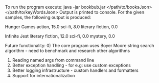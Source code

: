 To run the program execute: java -jar bookbub.jar </path/to/booksJson> </path/to/keyWordsJson>
Output is printed to console. For the given samples, the following output is produced:

Hunger Games
action, 15.0
sci-fi, 8.0
literary fiction, 0.0

Infinite Jest
literary fiction, 12.0
sci-fi, 0.0
mystery, 0.0


Future functionality:
0) The core program uses Boyer Moore string search algorithm - need to benchmark and research other algorithms
1) Reading named args from command line
2) Better exception handling - for e.g: use custom exceptions
3) Better logging infrastructure - custom handlers and formatters
4) Support for internationalization

